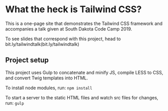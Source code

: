 # What the heck is Tailwind CSS?

This is a one-page site that demonstrates the Tailwind CSS framework and accompanies a talk given at South Dakota Code Camp 2019.

To see slides that correspond with this project, head to bit.ly/tailwindtalk(bit.ly/tailwindtalk)

## Project setup

This project uses Gulp to concatenate and minify JS, compile LESS to CSS, and convert Twig templates into HTML.

To install node modules, run: `npm install`

To start a server to the static HTML files and watch src files for changes, run: `gulp`